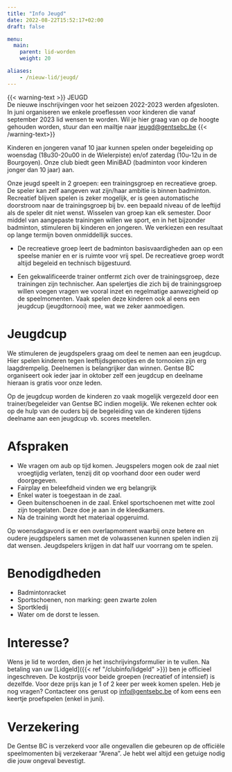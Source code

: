 ```yaml
---
title: "Info Jeugd"
date: 2022-08-22T15:52:17+02:00
draft: false

menu:
  main:
    parent: lid-worden
    weight: 20

aliases:
    - /nieuw-lid/jeugd/      
---
```

{{< warning-text >}}
JEUGD <br />
De nieuwe inschrijvingen voor het seizoen 2022-2023 werden afgesloten. In juni organiseren we enkele proeflessen voor kinderen die vanaf september 2023 lid wensen te worden. Wil je hier graag van op de hoogte gehouden worden, stuur dan een mailtje naar jeugd@gentsebc.be 
{{< /warning-text>}}


Kinderen en jongeren vanaf 10 jaar kunnen spelen onder begeleiding op woensdag (18u30-20u00 in de Wielerpiste) en/of zaterdag (10u-12u in de Bourgoyen).
Onze club biedt geen MiniBAD (badminton voor kinderen jonger dan 10 jaar) aan.

Onze jeugd speelt in 2 groepen: een trainingsgroep en recreatieve groep. De speler kan zelf aangeven wat zijn/haar ambitie is binnen badminton. Recreatief blijven spelen is zeker mogelijk, er is geen automatische doorstroom naar de trainingsgroep bij bv. een bepaald niveau of de leeftijd als de speler dit niet wenst. Wisselen van groep kan elk semester. Door middel van aangepaste trainingen willen we sport, en in het bijzonder badminton, stimuleren bij kinderen en jongeren. We verkiezen een resultaat op lange termijn boven onmiddellijk succes.

* De recreatieve groep leert de badminton basisvaardigheden aan op een speelse manier en er is ruimte voor vrij spel. De recreatieve groep wordt altijd begeleid en technisch bijgestuurd.

* Een gekwalificeerde trainer ontfermt zich over de trainingsgroep, deze trainingen zijn technischer. Aan spelertjes die zich bij de trainingsgroep willen voegen vragen we vooral inzet en regelmatige aanwezigheid op de speelmomenten. Vaak spelen deze kinderen ook al eens een jeugdcup (jeugdtornooi) mee, wat we zeker aanmoedigen.

# Jeugdcup

We stimuleren de jeugdspelers graag om deel te nemen aan een jeugdcup. Hier spelen kinderen tegen leeftijdsgenootjes en de tornooien zijn erg laagdrempelig. Deelnemen is belangrijker dan winnen. Gentse BC organiseert ook ieder jaar in oktober zelf een jeugdcup en deelname hieraan is gratis voor onze leden.

Op de jeugdcup worden de kinderen zo vaak mogelijk vergezeld door een trainer/begeleider van Gentse BC indien mogelijk. We rekenen echter ook op de hulp van de ouders bij de begeleiding van de kinderen tijdens deelname aan een jeugdcup vb. scores meetellen.

# Afspraken

* We vragen om aub op tijd komen. Jeugspelers mogen ook de zaal niet vroegtijdig verlaten, tenzij dit op voorhand door een ouder werd doorgegeven.
* Fairplay en beleefdheid vinden we erg belangrijk
* Enkel water is toegestaan in de zaal.
* Geen buitenschoenen in de zaal. Enkel sportschoenen met witte zool zijn toegelaten. Deze doe je aan in de kleedkamers.
* Na de training wordt het materiaal opgeruimd.

Op woensdagavond is er een overlapmoment waarbij onze betere en oudere jeugdspelers samen met de volwassenen kunnen spelen indien zij dat wensen. Jeugdspelers krijgen in dat half uur voorrang om te spelen.

# Benodigdheden

* Badmintonracket
*  Sportschoenen, non marking: geen zwarte zolen
*  Sportkledij
*  Water om de dorst te lessen.

# Interesse?

Wens je lid te worden, dien je het inschrijvingsformulier in te vullen. Na betaling van uw [Lidgeld]({{< ref "/clubinfo/lidgeld" >}}) ben je officieel ingeschreven.  De kostprijs voor beide groepen (recreatief of intensief) is dezelfde. Voor deze prijs kan je 1 of 2 keer per week komen spelen.
Heb je nog vragen? Contacteer ons gerust op info@gentsebc.be of kom eens een keertje proefspelen (enkel in juni).


# Verzekering

De Gentse BC is verzekerd voor alle ongevallen die gebeuren op de officiële speelmomenten bij verzekeraar “Arena”. Je hebt wel altijd een getuige nodig die jouw ongeval bevestigt.